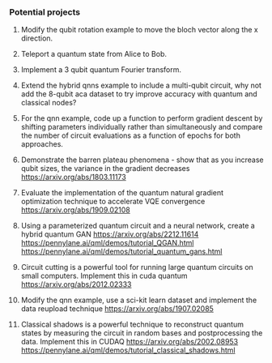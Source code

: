### Potential projects

1. Modify the qubit rotation example to move the bloch vector along the x   direction. 

2. Teleport a quantum state from Alice to Bob. 

3. Implement a 3 qubit quantum Fourier transform. 

4. Extend the hybrid qnns example to include a multi-qubit circuit, why not add the 8-qubit aca dataset to try improve accuracy with quantum and classical nodes? 

5. For the qnn example, code up a function to perform gradient descent by shifting parameters individually rather than simultaneously and compare the number of circuit evaluations as a function of epochs for both approaches. 

6. Demonstrate the barren plateau phenomena - show that as you increase qubit sizes, the variance in the gradient decreases \
 https://arxiv.org/abs/1803.11173

7. Evaluate the implementation of the quantum natural gradient optimization technique to accelerate VQE convergence 
https://arxiv.org/abs/1909.02108

8. Using a parameterized quantum circuit and a neural network, create a hybrid quantum GAN 
https://arxiv.org/abs/2212.11614 
https://pennylane.ai/qml/demos/tutorial_QGAN.html 
https://pennylane.ai/qml/demos/tutorial_quantum_gans.html 

9. Circuit cutting is a powerful tool for running large quantum circuits on small computers. Implement this in cuda quantum 
https://arxiv.org/abs/2012.02333

10. Modify the qnn example, use a sci-kit learn dataset and implement the data reupload technique 
https://arxiv.org/abs/1907.02085 

11. Classical shadows is a powerful technique to reconstruct quantum states by measuring the circuit in random bases and postprocessing the data. Implement this in CUDAQ 
https://arxiv.org/abs/2002.08953 
https://pennylane.ai/qml/demos/tutorial_classical_shadows.html 



